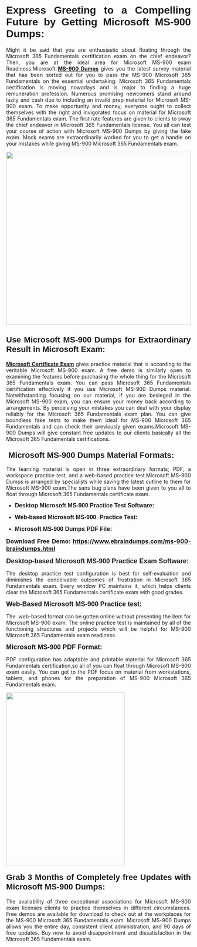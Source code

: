 <h1 dir="ltr" style="text-align: justify;"><span style="font-family:Verdana,Geneva,sans-serif;"><b>Express Greeting to a Compelling Future by Getting Microsoft MS-900 Dumps:</b></span></h1>

<p dir="ltr" style="text-align: justify;">Might it be said that you are enthusiastic about floating through the Microsoft 365 Fundamentals certification exam on the chief endeavor? Then, you are at the ideal area for Microsoft MS-900 exam Readiness.Microsoft <a href="https://www.ebraindumps.com/ms-900-braindumps.html" target="_self"><strong>MS-900 Dumps</strong></a> gives you the latest survey material that has been sorted out for you to pass the MS-900 Microsoft 365 Fundamentals on the essential undertaking. Microsoft 365 Fundamentals certification is moving nowadays and is major to finding a huge remuneration profession. Numerous promising newcomers stand around lazily and cash due to including an invalid prep material for Microsoft MS-900 exam. To make opportunity and money, everyone ought to collect themselves with the right and invigorated focus on material for Microsoft 365 Fundamentals exam. The first rate features are given to clients to sway the chief endeavor in Microsoft 365 Fundamentals license. You all can test your course of action with Microsoft MS-900 Dumps by giving the fake exam. Mock exams are extraordinarily worked for you to get a handle on your mistakes while giving MS-900 Microsoft 365 Fundamentals exam.</p>

<p dir="ltr" style="text-align: justify;"><a href="https://www.ebraindumps.com/ms-900-braindumps.html" target="_self"><img alt="" src="https://lh3.googleusercontent.com/pw/AMWts8Aj3tb-wF0OMpw147T1Bg9eAAj9fKo6ifFWMDCc6oU3qtU3KEqtRsEM2KRmm3UaDWRNIl4uKsuW21qaZWMz89XK1ad3jQX9oZiQAoJqInwJqRGpkLNoXMJEdtJjmgXii-lFlTr95P8IcS6Zx1e4FG44=w1098-h617-no?authuser=4" style="width: 100%; height: 470px;" /></a></p>

<h2 dir="ltr" style="text-align: justify;"><span style="font-size:22px;"><span style="font-family:Verdana,Geneva,sans-serif;"><strong>Use Microsoft MS-900 Dumps for Extraordinary Result in Microsoft Exam:</strong></span></span></h2>

<p dir="ltr" style="text-align: justify;"><a href="https://www.ebraindumps.com/microsoft-365-dumps.html" target="_self"><strong>Microsoft Certificate Exam</strong></a> gives practice material that is according to the veritable Microsoft MS-900 exam. A free demo is similarly open to examining the features before purchasing the whole thing for the Microsoft 365 Fundamentals exam. You can pass Microsoft 365 Fundamentals certification effectively if you use Microsoft MS-900 Dumps material. Notwithstanding focusing on our material, if you are besieged in the Microsoft MS-900 exam, you can ensure your money back according to arrangements. By perceiving your mistakes you can deal with your display reliably for the Microsoft 365 Fundamentals exam plan. You can give boundless fake tests to make them ideal for MS-900 Microsoft 365 Fundamentals and can check their previously given exams.Microsoft MS-900 Dumps will give constant free updates to our clients basically all the Microsoft 365 Fundamentals certifications.</p>

<h3 dir="ltr" style="text-align: justify;"><span style="font-size:22px;"><span style="font-family:Verdana,Geneva,sans-serif;"><strong> Microsoft MS-900 Dumps Material Formats:</strong></span></span></h3>

<p dir="ltr" style="text-align: justify;">The learning material is open in three extraordinary formats; PDF, a workspace practice test, and a web-based practice test.Microsoft MS-900 Dumps is arranged by specialists while saving the latest outline to them for Microsoft MS-900 exam.The sans bug plans have been given to you all to float through Microsoft 365 Fundamentals certificate exam.</p>

<ul dir="ltr">
	<li style="text-align: justify;"><span style="font-size:16px;"><span style="font-family:Verdana,Geneva,sans-serif;"><b>Desktop Microsoft MS-900 Practice Test Software: </b></span></span></li>
	<li style="text-align: justify;">
	<p><span style="font-size:16px;"><span style="font-family:Verdana,Geneva,sans-serif;"><b id="docs-internal-guid-44b45a43-7fff-2325-b530-fbb6de77fdb4">Web-based Microsoft MS-900  Practice Test:</b></span></span></p>
	</li>
	<li role="presentation" style="text-align: justify;"><span style="font-size:16px;"><span style="font-family:Verdana,Geneva,sans-serif;"><b id="docs-internal-guid-44b45a43-7fff-2325-b530-fbb6de77fdb4">Microsoft MS-900 Dumps PDF File:</b> </span></span></li>
</ul>

<p dir="ltr" style="text-align: justify;"><span style="font-size:16px;"><strong>Download Free Demo: <a href="https://www.ebraindumps.com/ms-900-braindumps.html" target="_self">https://www.ebraindumps.com/ms-900-braindumps.html</a></strong></span></p>

<p dir="ltr" style="text-align: justify;"><span style="font-size:18px;"><span style="font-family:Verdana,Geneva,sans-serif;"><b id="docs-internal-guid-44b45a43-7fff-2325-b530-fbb6de77fdb4">Desktop-based </b><b>Microsoft MS-900 Practice Exam Software:</b></span></span></p>

<p dir="ltr" style="text-align: justify;">The desktop practice test configuration is best for self-evaluation and diminishes the conceivable outcomes of frustration in Microsoft 365 Fundamentals exam. Every window PC maintains it, which helps clients clear the Microsoft 365 Fundamentals certificate exam with good grades.</p>

<p dir="ltr" style="text-align: justify;"><span style="font-size:18px;"><span style="font-family:Verdana,Geneva,sans-serif;"><b>Web-Based Microsoft MS-900 Practice test:</b></span></span></p>

<p dir="ltr" style="text-align: justify;">The  web-based format can be gotten online without presenting the item for Microsoft MS-900 exam. The online practice test is maintained by all of the functioning structures and projects which will be helpful for MS-900 Microsoft 365 Fundamentals exam readiness.</p>

<p dir="ltr" style="text-align: justify;"><span style="font-size:18px;"><span style="font-family:Verdana,Geneva,sans-serif;"><b>Microsoft MS-900 PDF Format:</b></span></span></p>

<p dir="ltr" style="text-align: justify;">PDF configuration has adaptable and printable material for Microsoft 365 Fundamentals certification,so all of you can float through Microsoft MS-900 exam easily. You can get to the PDF focus on material from workstations, tablets, and phones for the preparation of MS-900 Microsoft 365 Fundamentals exam.</p>

<p dir="ltr" style="text-align: justify;"><a href="https://www.ebraindumps.com/ms-900-braindumps.html" target="_self"><img alt="" src="https://lh3.googleusercontent.com/pw/AMWts8Cm0-aiB9xC_FPL6GMf_gRc8bGJDkUG0gzD_GNwF--xl3UqafByTFN8nh78SU7aGuHZFgFzPFfPw8DPYtpQLPn5Yzy7__RrfyR3tcnJW6pSf-MMu652cZxPK9fQfq2DRLK-vEhbQGsNVpaasFd-xlwx=w1179-h617-no?authuser=4" style="width: 80%; height: 470px;" /></a></p>

<h4 dir="ltr" style="text-align: justify;"><b><span style="font-size:22px;"><span style="font-family:Verdana,Geneva,sans-serif;">Grab 3 Months of Completely free Updates with Microsoft MS-900 Dumps:</span></span></b></h4>

<p dir="ltr" style="text-align: justify;">The availability of three exceptional associations for Microsoft MS-900 exam licenses clients to practice themselves in different circumstances. Free demos are available for download to check out at the workplaces for the MS-900 Microsoft 365 Fundamentals exam. Microsoft MS-900 Dumps allows you the entire day, consistent client administration, and 90 days of free updates. Buy now to avoid disappointment and dissatisfaction in the Microsoft 365 Fundamentals exam.</p>

<p style="text-align: justify;"> </p>
